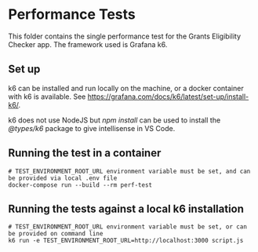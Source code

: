 # Performance Tests
This folder contains the single performance test for the Grants Eligibility Checker app. The framework used is Grafana k6.

## Set up
k6 can be installed and run locally on the machine, or a docker container with k6 is available. See https://grafana.com/docs/k6/latest/set-up/install-k6/.

k6 does not use NodeJS but _npm install_ can be used to install the _@types/k6_ package to give intellisense in VS Code.

## Running the test in a container
```pwsh
# TEST_ENVIRONMENT_ROOT_URL environment variable must be set, and can be provided via local .env file
docker-compose run --build --rm perf-test
```

## Running the tests against a local k6 installation
```pwsh
# TEST_ENVIRONMENT_ROOT_URL environment variable must be set, or can be provided on command line
k6 run -e TEST_ENVIRONMENT_ROOT_URL=http://localhost:3000 script.js
```
